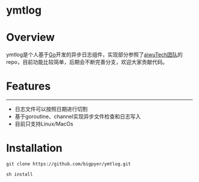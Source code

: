 ymtlog
===========
# Overview 
ymtlog是个人基于[Go](http://golang.org/)开发的异步日志组件，实现部分参照了[aiwuTech团队](https://github.com/aiwuTech)的repo，目前功能比较简单，后期会不断完善分支，欢迎大家贡献代码。

# Features 
----------
* 日志文件可以按照日期进行切割
* 基于goroutine、channel实现异步文件检查和日志写入
* 目前只支持Linux/MacOs

# Installation

    git clone https://github.com/bigpyer/ymtlog.git 

    sh install 
